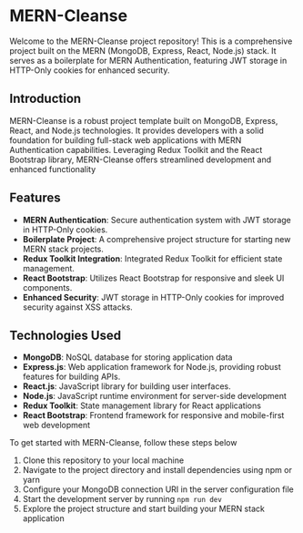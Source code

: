 # MERN-Cleanse

Welcome to the MERN-Cleanse project repository! This is a comprehensive project built on the MERN (MongoDB, Express, React, Node.js) stack. It serves as a boilerplate for MERN Authentication, featuring JWT storage in HTTP-Only cookies for enhanced security.

## Introduction

MERN-Cleanse is a robust project template built on MongoDB, Express, React, and Node.js technologies. It provides developers with a solid foundation for building full-stack web applications with MERN Authentication capabilities. Leveraging Redux Toolkit and the React Bootstrap library, MERN-Cleanse offers streamlined development and enhanced functionality

## Features

- **MERN Authentication**: Secure authentication system with JWT storage in HTTP-Only cookies.
- **Boilerplate Project**: A comprehensive project structure for starting new MERN stack projects.
- **Redux Toolkit Integration**: Integrated Redux Toolkit for efficient state management.
- **React Bootstrap**: Utilizes React Bootstrap for responsive and sleek UI components.
- **Enhanced Security**: JWT storage in HTTP-Only cookies for improved security against XSS attacks.

## Technologies Used

- **MongoDB**: NoSQL database for storing application data
- **Express.js**: Web application framework for Node.js, providing robust features for building APIs.
- **React.js**: JavaScript library for building user interfaces.
- **Node.js**: JavaScript runtime environment for server-side development
- **Redux Toolkit**: State management library for React applications
- **React Bootstrap**: Frontend framework for responsive and mobile-first web development


To get started with MERN-Cleanse, follow these steps below

1. Clone this repository to your local machine
2. Navigate to the project directory and install dependencies using npm or yarn
3. Configure your MongoDB connection URI in the server configuration file
4. Start the development server by running `npm run dev`
5. Explore the project structure and start building your MERN stack application

